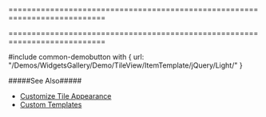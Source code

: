 ===========================================================================
<!--merge--><!--/merge-->
===========================================================================

<!--fullDescription-->
#include common-demobutton with {
    url: "/Demos/WidgetsGallery/Demo/TileView/ItemTemplate/jQuery/Light/"
}

#####See Also#####
- [Customize Tile Appearance](/Documentation/Guide/Widgets/TileView/Customize_Tile_Appearance/)
- [Custom Templates](/Documentation/Guide/Widgets/Common/Templates/#Custom_Templates)
<!--/fullDescription-->
